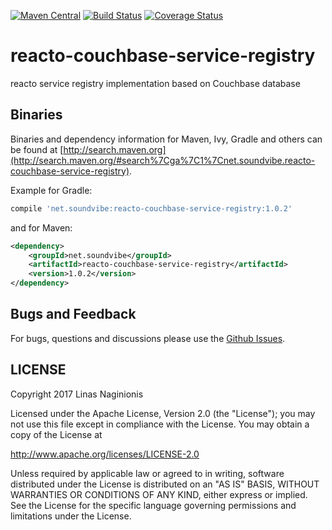 [![Maven Central](https://maven-badges.herokuapp.com/maven-central/net.soundvibe/reacto-couchbase-service-registry/badge.svg)](https://maven-badges.herokuapp.com/maven-central/net.soundvibe/reacto-couchbase-service-registry)
[![Build Status](https://travis-ci.org/soundvibe/reacto-couchbase-service-registry.png)](https://travis-ci.org/soundvibe/reacto-couchbase-service-registry)
[![Coverage Status](https://codecov.io/github/soundvibe/reacto-couchbase-service-registry/coverage.svg?branch=develop)](https://codecov.io/github/soundvibe/reacto-couchbase-service-registry?branch=develop)

# reacto-couchbase-service-registry

reacto service registry implementation based on Couchbase database


## Binaries

Binaries and dependency information for Maven, Ivy, Gradle and others can be found at [http://search.maven.org](http://search.maven.org/#search%7Cga%7C1%7Cnet.soundvibe.reacto-couchbase-service-registry).

Example for Gradle:

```groovy
compile 'net.soundvibe:reacto-couchbase-service-registry:1.0.2'
```

and for Maven:

```xml
<dependency>
    <groupId>net.soundvibe</groupId>
    <artifactId>reacto-couchbase-service-registry</artifactId>
    <version>1.0.2</version>
</dependency>
```


## Bugs and Feedback

For bugs, questions and discussions please use the [Github Issues](https://github.com/soundvibe/reacto-couchbase-service-registry/issues).

## LICENSE

Copyright 2017 Linas Naginionis

Licensed under the Apache License, Version 2.0 (the "License");
you may not use this file except in compliance with the License.
You may obtain a copy of the License at

<http://www.apache.org/licenses/LICENSE-2.0>

Unless required by applicable law or agreed to in writing, software
distributed under the License is distributed on an "AS IS" BASIS,
WITHOUT WARRANTIES OR CONDITIONS OF ANY KIND, either express or implied.
See the License for the specific language governing permissions and
limitations under the License.

